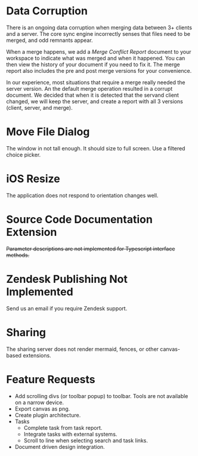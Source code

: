 # Data Corruption
There is an ongoing data corruption when merging data between 3+ clients and a server.  The core sync engine incorrectly senses that files need to be merged, and odd remnants appear. 

When a merge happens, we add a *Merge Conflict Report* document to your workspace to indicate what was merged and when it happened.  You can then view the history of your document if you need to fix it.  The merge report also includes the pre and post merge versions for your convenience.

In our experience, most situations that require a merge really needed the server version.  An the default merge operation resulted in a corrupt document.  We decided that when it is detected that the servand client changed, we will keep the server, and create a report with all 3 versions (client, server, and merge).

# Move File Dialog
The window in not tall enough.  It should size to full screen.  Use a filtered choice picker.

# iOS Resize
The application does not respond to orientation changes well.

# Source Code Documentation Extension
~~Parameter descriptions are not implemented for Typescript interface methods.~~

# Zendesk Publishing Not Implemented
Send us an email if you require Zendesk support.

# Sharing
The sharing server does not render mermaid, fences, or other canvas-based extensions.

# Feature Requests
* Add scrolling divs (or toolbar popup) to toolbar.  Tools are not available on a narrow device.
* Export canvas as png.
* Create plugin architecture.
* Tasks
	* Complete task from task report.
	* Integrate tasks with external systems.
	* Scroll to line when selecting search and task links.
* Document driven design integration.

<!--stackedit_data:
eyJoaXN0b3J5IjpbMTg0OTI2NjA4MiwxNTQzMzg1NDk5LC0xNT
kwMzM0MDk5LDE1NDMzODU0OTksLTk0NzExMDgyMiwtMzA0NDE5
NTcwLDIwOTkwNDEzNDYsMTYzODAyMTE0NywxNzU4MzQzNjk3LC
0yMDgzMjAwMDEzLC0xNDE2NTMzMTMzLDY1NTg1MDUxNSwxMDQy
OTM3NTI1LDE3MjM3MDQxMDEsMjU5OTcwMzQ2LC0xODAwMTczMD
k2LDY1NTg1MDUxNSwtNTMxNDAxNTgxLC0yNDU4NTkwNSwtMTMy
NzMxMzEyMl19
-->